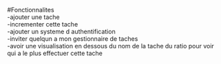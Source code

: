 #Fonctionnalites  
-ajouter une tache  
-incrementer cette tache   
-ajouter un systeme d authentification  
-inviter quelqun a mon gestionnaire de taches  
-avoir une visualisation en dessous du nom de la tache du ratio pour voir qui a le plus effectuer cette tache   